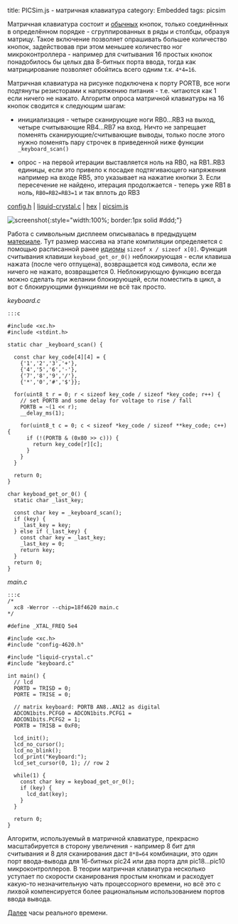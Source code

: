title:  PICSim.js - матричная клавиатура
category: Embedded 
tags: picsim

Матричная клавиатура состоит и [обычных]({filename}../2017-01-13-picsim-introduction/2017-01-13-picsim-introduction.md) кнопок, только соединённых в определённом порядке - сгруппированных в ряды и столбцы, образуя матрицу. Такое включение позволяет опрашивать большее количество кнопок, задействовав при этом меньшее количество ног микроконтроллера - например для считывания 16 простых кнопок понадобилось бы целых два 8-битных порта ввода, тогда как матрицирование позволяет обойтись всего одним т.к. ```4*4=16```.

Матричная клавиатура на рисунке подключена к порту PORTB, все ноги подтянуты резисторами к напряжению питания - т.е. читаются как 1 если ничего не нажато. Алгоритм опроса матричной клавиатуры на 16 кнопок сводится к следующим шагам:

 - инициализация - четыре сканирующие ноги RB0...RB3 на выход, четыре считывающие RB4...RB7 на вход. Ничто не запрещает поменять сканирующие/считывающие выводы, только после этого нужно поменять пару строчек в приведенной ниже функции ```_keyboard_scan()```

 - опрос - на первой итерации выставляется ноль на RB0, на RB1..RB3 единицы, если это привело к посадке подтягивающего напряжения например на входе RB5, это указывает на нажатие кнопки 3. Если пересечение не найдено, итерация продолжается - теперь уже RB1 в ноль, ```RB0=RB2=RB3=1``` и так вплоть до RB3

[config.h]({attach}config-4620.h) | [liquid-crystal.c]({filename}../2017-01-27-hd44780/2017-01-27-hd44780.md) | [hex]({attach}main.hex) | [picsim.js](http://mazko.github.io/picsim.js/8ec71b12144755531dd59a243e3061bb)

[comment]: <> (byzanz-record --x=97 --y=100 -w 1235 -h 665 --delay 3 -d 22 ui.flv)
[comment]: <> (rm -rf frames/* && ffmpeg -i ui.flv -pix_fmt rgb24 -r 10 "frames/frame-%05d.png")
[comment]: <> (convert -monitor -limit memory 1024MiB -limit map 2048MiB -layers removeDups -delay 10 -loop 0 "frames/*.png" ui.gif)

![screenshot]({attach}ui.gif){:style="width:100%; border:1px solid #ddd;"}

Работа с символьным дисплеем описывалась в предыдущем [материале]({filename}../2017-01-27-hd44780/2017-01-27-hd44780.md). Тут размер массива на этапе компиляции определяется с помощью расписанной ранее [идиомы]({filename}../../2012-10-08-ansi-c-idioms/2012-10-08-ansi-c-idioms.md) ```sizeof x / sizeof x[0]```. Функция считывания клавиши ```keyboad_get_or_0()``` неблокирующая - если клавиша нажата (после чего отпущена), возвращается код символа, если же ничего не нажато, возвращается 0. Неблокирующую функцию всегда можно сделать при желании блокирующей, если поместить в цикл, а вот с блокирующими функциями не всё так просто.

*keyboard.c*

    :::c

    #include <xc.h>
    #include <stdint.h>

    static char _keyboard_scan() {

      const char key_code[4][4] = {
        {'1','2','3','+'},
        {'4','5','6','-'},
        {'7','8','9','/'},
        {'*','0','#','$'}};

      for(uint8_t r = 0; r < sizeof key_code / sizeof *key_code; r++) {
        // set PORTB and some delay for voltage to rise / fall
        PORTB = ~(1 << r);
        __delay_ms(1);

        for(uint8_t c = 0; c < sizeof *key_code / sizeof **key_code; c++) {
          if (!(PORTB & (0x80 >> c))) {
            return key_code[r][c];
          }
        }
      }

      return 0;
    }

    char keyboad_get_or_0() {
      static char _last_key;

      const char key = _keyboard_scan();
      if (key) {
        _last_key = key;
      } else if (_last_key) {
        const char key = _last_key;
        _last_key = 0;
        return key;
      }
      return 0;
    }

*main.c*

    :::c
    /*
      xc8 -Werror --chip=18f4620 main.c
    */

    #define _XTAL_FREQ 5e4

    #include <xc.h>
    #include "config-4620.h"

    #include "liquid-crystal.c"
    #include "keyboard.c"

    int main() {
      // lcd
      PORTD = TRISD = 0;
      PORTE = TRISE = 0;

      // matrix keyboard: PORTB AN8..AN12 as digital
      ADCON1bits.PCFG0 = ADCON1bits.PCFG1 =
      ADCON1bits.PCFG2 = 1;
      PORTB = TRISB = 0xF0;

      lcd_init();
      lcd_no_cursor();
      lcd_no_blink();
      lcd_print("Keyboard:");
      lcd_set_cursor(0, 1); // row 2

      while(1) {
        const char key = keyboad_get_or_0();
        if (key) {
          lcd_dat(key);
        }
      }

      return 0;
    }

Алгоритм, используемый в матричной клавиатуре, прекрасно масштабируется в сторону увеличения - например 8 бит для считывания и 8 для сканирования даст ```8*8=64``` комбинации, это один порт ввода-вывода для 16-битных pic24 или два порта для pic18...pic10 микроконтроллеров. В теории матричная клавиатура несколько уступает по скорости сканирования простым кнопкам и расходует какую-то незначительную чать процессорного времени, но всё это с лихвой компенсируется более рациональным использованием портов ввода вывода. 

[Далее]({filename}../2017-02-02-rtc/2017-02-02-rtc.md) часы реального времени.